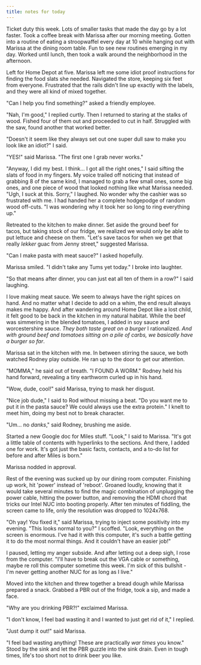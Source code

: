 ```yaml
---
title: notes for today
---
```


Ticket duty this week.  Lots of smaller tasks that made the day go by
a lot faster.  Took a coffee break with Marissa after our morning
meeting.  Gotten into a routine of eating a stroopwaffel every day at
10 while hanging out with Marissa at the dining room table.  Fun to
see new routines emerging in my day.  Worked until lunch, then took a
walk around the neighborhood in the afternoon.

Left for Home Depot at five.  Marissa left me some idiot proof
instructions for finding the food slats she needed.  Navigated the
store, keeping six feet from everyone.  Frustrated that the rails
didn't line up exactly with the labels, and they were all kind of
mixed together.

"Can I help you find something?" asked a friendly employee.

"Nah, I'm good," I replied curtly.  Then I returned to staring at the
stalks of wood.  Fished four of them out and proceeded to cut in
half.  Struggled with the saw, found another that worked better.

"Doesn't it seem like they always set out one super dull saw to make
you look like an idiot?" I said.

"YES!" said Marissa.  "The first one I grab never works."

"Anyway, I did my best.  I think... I got all the right ones," I said
sifting the slats of food in my fingers.  My voice trailed off
noticing that instead of grabbing 8 of the same kind, I managed to
grab a few small ones, some big ones, and one piece of wood that
looked nothing like what Marissa needed.  "Ugh, I suck at this.
Sorry," I laughed.  No wonder why the cashier was so frustrated with
me.  I had handed her a complete hodgepodge of random wood off-cuts.
"I was wondering why it took her so long to ring everything up."

Retreated to the kitchen to make dinner.  Set aside the ground beef
for tacos, but taking stock of our fridge, we realized we would only
be able to put lettuce and cheese on them.  "Let's save tacos for when
we get that really _lekker_ guac from Jenny street," suggested
Marissa.

"Can I make pasta with meat sauce?" I asked hopefully.

Marissa smiled.  "I didn't take any Tums yet today."  I broke into
laughter.

"So that means after dinner, you can just eat all ten of them in a
row?" I said laughing.

I love making meat sauce.  We seem to always have the right spices on
hand.  And no matter what I decide to add on a whim, the end result
always makes me happy.  And after wandering around Home Depot like a
lost child, it felt good to be back in the kitchen in my natural
habitat.  While the beef was simmering in the blended tomatoes, I
added in soy sauce and worcestershire sauce.  _They both taste great
on a burger_ I rationalized.  _And with ground beef and tomatoes
sitting on a pile of carbs, we basically have a burger so far_.

Marissa sat in the kitchen with me.  In between stirring the sauce, we
both watched Rodney play outside.  He ran up to the door to get our
attention.

"MOMMA," he said out of breath.  "I FOUND A WORM."  Rodney held his
hand forward, revealing a tiny earthworm curled up in his hand.

"Wow, dude, cool!" said Marissa, trying to mask her disgust.

"Nice job dude," I said to Rod without missing a beat.  "Do you want
me to put it in the pasta sauce?  We could always use the extra
protein."  I knelt to meet him, doing my best not to break character.

"Um... no _danks_," said Rodney, brushing me aside.

Started a new Google doc for Miles stuff.  "Look," I said to Marissa.
"It's got a little table of contents with hyperlinks to the sections.
And there, I added one for work.  It's got just the basic facts,
contacts, and a to-do list for before and after Miles is born."

Marissa nodded in approval.

Rest of the evening was sucked up by our dining room computer.
Finishing up work, hit 'power' instead of 'reboot'.  Groaned loudly,
knowing that it would take several minutes to find the magic
combination of unplugging the power cable, hitting the power button,
and removing the HDMI chord that tricks our Intel NUC into booting
properly.  After ten minutes of fiddling, the screen came to life,
only the resolution was dropped to 1024x768.

"Oh yay!  You fixed it," said Marissa, trying to inject some
positivity into my evening.  "This looks normal to you?" I scoffed.
"Look, everything on the screen is enormous.  I've had it with this
computer, it's such a battle getting it to do the most normal things.
And it couldn't have an easier job!"

I paused, letting my anger subside.  And after letting out a deep
sigh, I rose from the computer.  "I'll have to break out the VGA cable
or something, maybe re roll this computer sometime this week.  I'm
sick of this bullshit - I'm never getting another NUC for as long as I
live."

Moved into the kitchen and threw together a bread dough while Marissa
prepared a snack.  Grabbed a PBR out of the fridge, took a sip, and
made a face.

"Why are you drinking PBR?!" exclaimed Marissa.

"I don't know, I feel bad wasting it and I wanted to just get rid of
it," I replied.

"Just dump it out!" said Marissa.

"I feel bad wasting anything!  These are practically _war times_ you
know."  Stood by the sink and let the PBR guzzle into the sink drain.
Even in tough times, life's too short not to drink beer you like.
